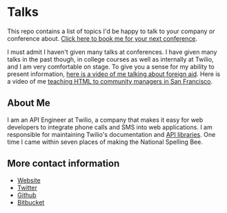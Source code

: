# Talks

This repo contains a list of topics I'd be happy to talk to your company or
conference about. [Click here to book me for your next conference][mailto].

[mailto]: kev+talks@inburke.com

I must admit I haven't given many talks at conferences. I have given many
talks in the past though, in college courses as well as internally at Twilio,
and I am very comfortable on stage. To give you a sense for my ability
to present information, [here is a video of me talking about foreign aid][aid].
Here is a video of me [teaching HTML to community managers in San
Francisco][html].

[aid]: http://www.youtube.com/watch?v=sdMoE7mr9H0
[html]: http://www.youtube.com/watch?v=wcA_UxnBv60

## About Me

I am an API Engineer at Twilio, a company that makes it easy for web developers
to integrate phone calls and SMS into web applications. I am responsible for
maintaining Twilio's documentation and [API libraries][twilio-github]. One time
I came within seven places of making the National Spelling Bee.

## More contact information

* [Website][site]
* [Twitter][twitter]
* [Github][github]
* [Bitbucket][bitbucket]

[twilio-github]: https://github.com/twilio
[site]: http://kev.inburke.com
[twitter]: http://twitter.com/derivativeburke
[github]: http://github.com/kevinburke
[bitbucket]: http://bitbucket.org/kevinburke

